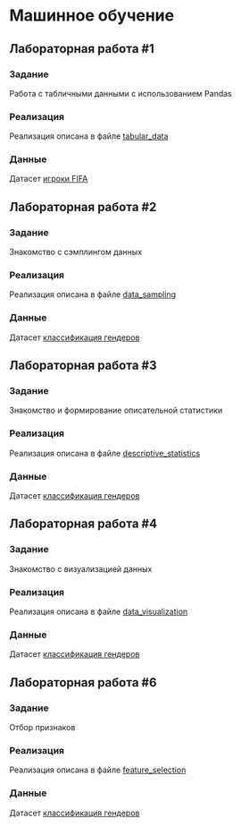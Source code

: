 # Машинное обучение

## Лабораторная работа #1
### Задание
Работа с табличными данными с использованием Pandas
### Реализация
Реализация описана в файле [tabular_data](tabular_data.ipynb)
### Данные
Датасет [игроки FIFA](datasets/fifa_players.csv)

## Лабораторная работа #2
### Задание
Знакомство с сэмплингом данных
### Реализация
Реализация описана в файле [data_sampling](data_sampling.ipynb)
### Данные
Датасет [классификация гендеров](datasets/gender_classification.csv)

## Лабораторная работа #3
### Задание
Знакомство и формирование описательной статистики
### Реализация
Реализация описана в файле [descriptive_statistics](descriptive_statistics.ipynb)
### Данные
Датасет [классификация гендеров](datasets/gender_classification.csv)

## Лабораторная работа #4
### Задание
Знакомство с визуализацией данных
### Реализация
Реализация описана в файле [data_visualization](data_visualization.ipynb)
### Данные
Датасет [классификация гендеров](datasets/gender_classification.csv)

## Лабораторная работа #6
### Задание
Отбор признаков
### Реализация
Реализация описана в файле [feature_selection](feature_selection.ipynb)
### Данные
Датасет [классификация гендеров](datasets/gender_classification.csv)
